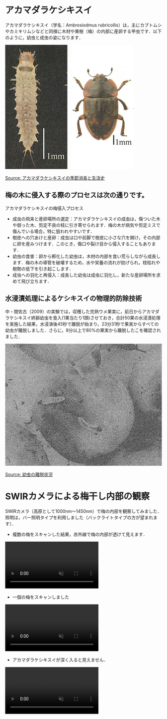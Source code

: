 # アカマダラケシキスイ

アカマダラケシキスイ（学名：Ambrosiodmus rubricollis）は，主にカブトムシやカミキリムシなどと同様に木材や果樹（梅）の内部に産卵する甲虫です．以下のように，幼虫と成虫の姿になります．

<img src="img/ar1.jpg">　<img src="img/ar2.jpg">

[Source: アカマダラケシキスイの季節消長と生活史](https://agriknowledge.affrc.go.jp/RN/2010936293.pdf)

## 梅の木に侵入する際のプロセスは次の通りです。

アカマダラケシキスイの梅侵入プロセス
- 成虫の飛来と産卵場所の選定：アカマダラケシキスイの成虫は，傷ついた木や弱った木、剪定不良の枝に引き寄せられます．梅の木が病気や剪定ミスで傷んでいる場合，特に狙われやすいです．
- 樹皮への穴あけと産卵：成虫は口や前脚で樹皮に小さな穴を開け，その内部に卵を産みつけます．このとき，傷口や裂け目から侵入することもあります．
- 幼虫の食害：卵から孵化した幼虫は，木材の内部を食い荒らしながら成長します．梅の木の導管を破壊するため，水や栄養の流れが妨げられ，枝枯れや樹勢の低下を引き起こします．
- 成虫への羽化と再侵入：成長した幼虫は成虫に羽化し，新たな産卵場所を求めて飛び立ちます．

## 水浸漬処理によるケシキスイの物理的防除技術

中・間佐古（2009）の実験では，収穫した完熟ウメ果実に，前日からアカマダラケシキスイ終齢幼虫を食入(1果当たり1頭)させておき，合計50果の水浸漬処理を実施した結果，水浸演後45秒で離脱が始まり，23分31秒で果実からすべての幼虫が離脱しました．さらに，8分以上で80%の果実から離脱したこを確認されました．

<img src="img/ridatsu.jpg">

[Source: 幼虫の離脱状況](https://agriknowledge.affrc.go.jp/RN/2030781856.pdf)

# SWIRカメラによる梅干し内部の観察

SWIRカメラ（高原として1000nm〜1450nm）で梅の内部を観察してみました．照明は，バー照明タイプを利用しました（バックライトタイプの方が望まれます）．

- 複数の梅をスキャンした結果，赤外線で梅の内部が透けて見えます．

<video controls src="img/1.mp4" muted="false"></video>

- 一個の梅をスキャンしました

<video controls src="img/2.mp4" muted="false"></video>

- アカマダラケシキスイが深く入ると見えません．

<video controls src="img/3.mp4" muted="false"></video>



